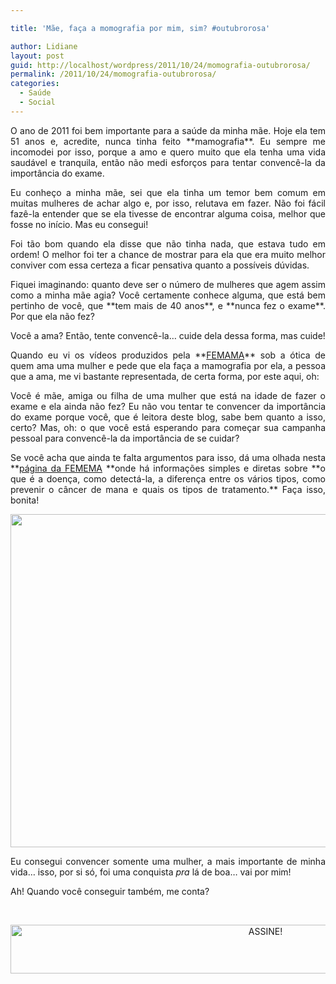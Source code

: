 ```yaml
---

title: 'Mãe, faça a momografia por mim, sim? #outubrorosa'

author: Lidiane
layout: post
guid: http://localhost/wordpress/2011/10/24/momografia-outubrorosa/
permalink: /2011/10/24/momografia-outubrorosa/
categories:
  - Saúde
  - Social
---
```

<p style="text-align: justify;">
  O ano de 2011 foi bem importante para a saúde da minha mãe. Hoje ela tem 51 anos e, acredite, nunca tinha feito **mamografia**. Eu sempre me incomodei por isso, porque a amo e quero muito que ela tenha uma vida saudável e tranquila, então não medi esforços para tentar convencê-la da importância do exame.
</p>

<p style="text-align: justify;" align="justify">
  Eu conheço a minha mãe, sei que ela tinha um temor bem comum em muitas mulheres de achar algo e, por isso, relutava em fazer. Não foi fácil fazê-la entender que se ela tivesse de encontrar alguma coisa, melhor que fosse no início. Mas eu consegui!
</p>

<!--more-->

<p align="justify">
  Foi tão bom quando ela disse que não tinha nada, que estava tudo em ordem! O melhor foi ter a chance de mostrar para ela que era muito melhor conviver com essa certeza a ficar pensativa quanto a possíveis dúvidas.
</p>

<p align="justify">
  Fiquei imaginando: quanto deve ser o número de mulheres que agem assim como a minha mãe agia? Você certamente conhece alguma, que está bem pertinho de você, que **tem mais de 40 anos**, e **nunca fez o exame**. Por que ela não fez?
</p>

<p align="justify">
  Você a ama? Então, tente convencê-la… cuide dela dessa forma, mas cuide!
</p>

<p align="justify">
  Quando eu vi os vídeos produzidos pela **<a href="http://www.femama.org.br/novo/index.php" target="_blank">FEMAMA</a>** sob a ótica de quem ama uma mulher e pede que ela faça a mamografia por ela, a pessoa que a ama, me vi bastante representada, de certa forma, por este aqui, oh:
</p>



<p align="justify">
  Você é mãe, amiga ou filha de uma mulher que está na idade de fazer o exame e ela ainda não fez? Eu não vou tentar te convencer da importância do exame porque você, que é leitora deste blog, sabe bem quanto a isso, certo? Mas, oh: o que você está esperando para começar sua campanha pessoal para convencê-la da importância de se cuidar?
</p>

<p align="justify">
  Se você acha que ainda te falta argumentos para isso, dá uma olhada nesta **<a href="http://www.femama.org.br/novo/cancer-mama.php?menu=can" target="_blank">página da FEMEMA</a> **onde há informações simples e diretas sobre **o que é a doença, como detectá-la, a diferença entre os vários tipos, como prevenir o câncer de mana e quais os tipos de tratamento.** Faça isso, bonita!
</p>

<p align="center">
  <a href="http://www.trololodemulher.com.br/blog/wp-content/uploads/2011/10/mamografia-outubrorosa-cancer-de-mama.jpg"><img class="alignnone size-full wp-image-7046" title="mamografia outubrorosa câncer de mama" src="http://www.trololodemulher.com.br/blog/wp-content/uploads/2011/10/mamografia-outubrorosa-cancer-de-mama.jpg" alt="" width="600" height="533" /></a>
</p>

<p align="justify">
  Eu consegui convencer somente uma mulher, a mais importante de minha vida… isso, por si só, foi uma conquista <em>pra</em> lá de boa… vai por mim!
</p>

<p align="justify">
  Ah! Quando você conseguir também, me conta?
</p>

&nbsp;

<p align="center">
  <a href="http://feedburner.google.com/fb/a/mailverify?uri=blogBichaFemea&loc=en_US" target="_blank"><img class="alignnone size-full wp-image-10439" src="http://www.trololodemulher.com.br/blog/wp-content/uploads/2014/09/ASSINE.png" alt="ASSINE!" width="800" height="78" /></a>
</p>